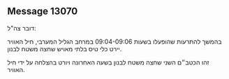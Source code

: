 ## Message 13070

דובר צה"ל:

בהמשך להתרעות שהופעלו בשעות 09:04-09:06 במרחב הגליל המערבי, חיל האוויר יירט כלי טיס בלתי מאויש שחצה משטח לבנון.

זהו הכטב״ם השני שחצה משטח לבנון בשעה האחרונה ויורט בהצלחה על ידי חיל האוויר.

